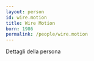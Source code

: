 ```yaml
---
layout: person
id: wire.motion
title: Wire Motion
born: 1986
permalink: /people/wire.motion
---
```


Dettagli della persona 
